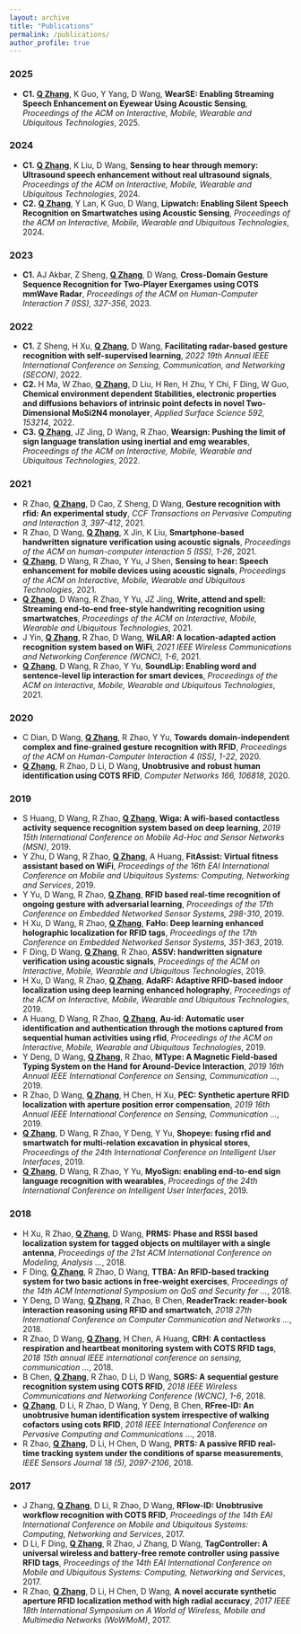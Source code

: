 ```yaml
---
layout: archive
title: "Publications"
permalink: /publications/
author_profile: true
---
```


### 2025

- **C1.** **<u>Q Zhang</u>**, K Guo, Y Yang, D Wang, **WearSE: Enabling Streaming Speech Enhancement on Eyewear Using Acoustic Sensing**, *Proceedings of the ACM on Interactive, Mobile, Wearable and Ubiquitous Technologies*, 2025.

### 2024

- **C1.** **<u>Q Zhang</u>**, K Liu, D Wang, **Sensing to hear through memory: Ultrasound speech enhancement without real ultrasound signals**, *Proceedings of the ACM on Interactive, Mobile, Wearable and Ubiquitous Technologies*, 2024.
- **C2.** **<u>Q Zhang</u>**, Y Lan, K Guo, D Wang, **Lipwatch: Enabling Silent Speech Recognition on Smartwatches using Acoustic Sensing**, *Proceedings of the ACM on Interactive, Mobile, Wearable and Ubiquitous Technologies*, 2024.

### 2023

- **C1.** AJ Akbar, Z Sheng, **<u>Q Zhang</u>**, D Wang, **Cross-Domain Gesture Sequence Recognition for Two-Player Exergames using COTS mmWave Radar**, *Proceedings of the ACM on Human-Computer Interaction 7 (ISS), 327-356*, 2023.

### 2022

- **C1.** Z Sheng, H Xu, **<u>Q Zhang</u>**, D Wang, **Facilitating radar-based gesture recognition with self-supervised learning**, *2022 19th Annual IEEE International Conference on Sensing, Communication, and Networking (SECON)*, 2022.
- **C2.** H Ma, W Zhao, **<u>Q Zhang</u>**, D Liu, H Ren, H Zhu, Y Chi, F Ding, W Guo, **Chemical environment dependent Stabilities, electronic properties and diffusions behaviors of intrinsic point defects in novel Two-Dimensional MoSi2N4 monolayer**, *Applied Surface Science 592, 153214*, 2022.
- **C3.** **<u>Q Zhang</u>**, JZ Jing, D Wang, R Zhao, **Wearsign: Pushing the limit of sign language translation using inertial and emg wearables**, *Proceedings of the ACM on Interactive, Mobile, Wearable and Ubiquitous Technologies*, 2022.

### 2021

- R Zhao, **<u>Q Zhang</u>**, D Cao, Z Sheng, D Wang, **Gesture recognition with rfid: An experimental study**, *CCF Transactions on Pervasive Computing and Interaction 3, 397-412*, 2021.
- R Zhao, D Wang, **<u>Q Zhang</u>**, X Jin, K Liu, **Smartphone-based handwritten signature verification using acoustic signals**, *Proceedings of the ACM on human-computer interaction 5 (ISS), 1-26*, 2021.
- **<u>Q Zhang</u>**, D Wang, R Zhao, Y Yu, J Shen, **Sensing to hear: Speech enhancement for mobile devices using acoustic signals**, *Proceedings of the ACM on Interactive, Mobile, Wearable and Ubiquitous Technologies*, 2021.
- **<u>Q Zhang</u>**, D Wang, R Zhao, Y Yu, JZ Jing, **Write, attend and spell: Streaming end-to-end free-style handwriting recognition using smartwatches**, *Proceedings of the ACM on Interactive, Mobile, Wearable and Ubiquitous Technologies*, 2021.
- J Yin, **<u>Q Zhang</u>**, R Zhao, D Wang, **WiLAR: A location-adapted action recognition system based on WiFi**, *2021 IEEE Wireless Communications and Networking Conference (WCNC), 1-6*, 2021.
- **<u>Q Zhang</u>**, D Wang, R Zhao, Y Yu, **SoundLip: Enabling word and sentence-level lip interaction for smart devices**, *Proceedings of the ACM on Interactive, Mobile, Wearable and Ubiquitous Technologies*, 2021.

### 2020

- C Dian, D Wang, **<u>Q Zhang</u>**, R Zhao, Y Yu, **Towards domain-independent complex and fine-grained gesture recognition with RFID**, *Proceedings of the ACM on Human-Computer Interaction 4 (ISS), 1-22*, 2020.
- **<u>Q Zhang</u>**, R Zhao, D Li, D Wang, **Unobtrusive and robust human identification using COTS RFID**, *Computer Networks 166, 106818*, 2020.

### 2019

- S Huang, D Wang, R Zhao, **<u>Q Zhang</u>**, **Wiga: A wifi-based contactless activity sequence recognition system based on deep learning**, *2019 15th International Conference on Mobile Ad-Hoc and Sensor Networks (MSN)*, 2019.
- Y Zhu, D Wang, R Zhao, **<u>Q Zhang</u>**, A Huang, **FitAssist: Virtual fitness assistant based on WiFi**, *Proceedings of the 16th EAI International Conference on Mobile and Ubiquitous Systems: Computing, Networking and Services*, 2019.
- Y Yu, D Wang, R Zhao, **<u>Q Zhang</u>**, **RFID based real-time recognition of ongoing gesture with adversarial learning**, *Proceedings of the 17th Conference on Embedded Networked Sensor Systems, 298-310*, 2019.
- H Xu, D Wang, R Zhao, **<u>Q Zhang</u>**, **FaHo: Deep learning enhanced holographic localization for RFID tags**, *Proceedings of the 17th Conference on Embedded Networked Sensor Systems, 351-363*, 2019.
- F Ding, D Wang, **<u>Q Zhang</u>**, R Zhao, **ASSV: handwritten signature verification using acoustic signals**, *Proceedings of the ACM on Interactive, Mobile, Wearable and Ubiquitous Technologies*, 2019.
- H Xu, D Wang, R Zhao, **<u>Q Zhang</u>**, **AdaRF: Adaptive RFID-based indoor localization using deep learning enhanced holography**, *Proceedings of the ACM on Interactive, Mobile, Wearable and Ubiquitous Technologies*, 2019.
- A Huang, D Wang, R Zhao, **<u>Q Zhang</u>**, **Au-id: Automatic user identification and authentication through the motions captured from sequential human activities using rfid**, *Proceedings of the ACM on Interactive, Mobile, Wearable and Ubiquitous Technologies*, 2019.
- Y Deng, D Wang, **<u>Q Zhang</u>**, R Zhao, **MType: A Magnetic Field-based Typing System on the Hand for Around-Device Interaction**, *2019 16th Annual IEEE International Conference on Sensing, Communication …*, 2019.
- R Zhao, D Wang, **<u>Q Zhang</u>**, H Chen, H Xu, **PEC: Synthetic aperture RFID localization with aperture position error compensation**, *2019 16th Annual IEEE International Conference on Sensing, Communication …*, 2019.
- **<u>Q Zhang</u>**, D Wang, R Zhao, Y Deng, Y Yu, **Shopeye: fusing rfid and smartwatch for multi-relation excavation in physical stores**, *Proceedings of the 24th International Conference on Intelligent User Interfaces*, 2019.
- **<u>Q Zhang</u>**, D Wang, R Zhao, Y Yu, **MyoSign: enabling end-to-end sign language recognition with wearables**, *Proceedings of the 24th International Conference on Intelligent User Interfaces*, 2019.

### 2018

- H Xu, R Zhao, **<u>Q Zhang</u>**, D Wang, **PRMS: Phase and RSSI based localization system for tagged objects on multilayer with a single antenna**, *Proceedings of the 21st ACM International Conference on Modeling, Analysis …*, 2018.
- F Ding, **<u>Q Zhang</u>**, R Zhao, D Wang, **TTBA: An RFID-based tracking system for two basic actions in free-weight exercises**, *Proceedings of the 14th ACM International Symposium on QoS and Security for …*, 2018.
- Y Deng, D Wang, **<u>Q Zhang</u>**, R Zhao, B Chen, **ReaderTrack: reader-book interaction reasoning using RFID and smartwatch**, *2018 27th International Conference on Computer Communication and Networks …*, 2018.
- R Zhao, D Wang, **<u>Q Zhang</u>**, H Chen, A Huang, **CRH: A contactless respiration and heartbeat monitoring system with COTS RFID tags**, *2018 15th annual IEEE international conference on sensing, communication …*, 2018.
- B Chen, **<u>Q Zhang</u>**, R Zhao, D Li, D Wang, **SGRS: A sequential gesture recognition system using COTS RFID**, *2018 IEEE Wireless Communications and Networking Conference (WCNC), 1-6*, 2018.
- **<u>Q Zhang</u>**, D Li, R Zhao, D Wang, Y Deng, B Chen, **RFree-ID: An unobtrusive human identification system irrespective of walking cofactors using cots RFID**, *2018 IEEE International Conference on Pervasive Computing and Communications …*, 2018.
- R Zhao, **<u>Q Zhang</u>**, D Li, H Chen, D Wang, **PRTS: A passive RFID real-time tracking system under the conditions of sparse measurements**, *IEEE Sensors Journal 18 (5), 2097-2106*, 2018.

### 2017

- J Zhang, **<u>Q Zhang</u>**, D Li, R Zhao, D Wang, **RFlow-ID: Unobtrusive workflow recognition with COTS RFID**, *Proceedings of the 14th EAI International Conference on Mobile and Ubiquitous Systems: Computing, Networking and Services*, 2017.
- D Li, F Ding, **<u>Q Zhang</u>**, R Zhao, J Zhang, D Wang, **TagController: A universal wireless and battery-free remote controller using passive RFID tags**, *Proceedings of the 14th EAI International Conference on Mobile and Ubiquitous Systems: Computing, Networking and Services*, 2017.
- R Zhao, **<u>Q Zhang</u>**, D Li, H Chen, D Wang, **A novel accurate synthetic aperture RFID localization method with high radial accuracy**, *2017 IEEE 18th International Symposium on A World of Wireless, Mobile and Multimedia Networks (WoWMoM)*, 2017.
